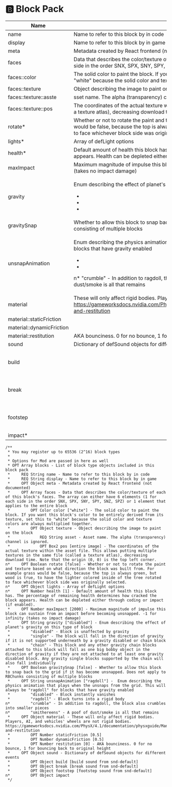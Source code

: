 # 🅱 Block Pack

| Name                      | Description                                                                                                                                                                                                                                                                                                                                | Required | Type    | Default                         |
| ------------------------- | ------------------------------------------------------------------------------------------------------------------------------------------------------------------------------------------------------------------------------------------------------------------------------------------------------------------------------------------ | -------- | ------- | ------------------------------- |
| name                      | Name to refer to this block by in code                                                                                                                                                                                                                                                                                                     | Yes      | String  |                                 |
| display                   | Name to refer to this block by in game                                                                                                                                                                                                                                                                                                     | Yes      | String  |                                 |
| meta                      | Metadata created by React frontend (not documented)                                                                                                                                                                                                                                                                                        | No       | Object  |                                 |
| faces                     | Data that describes the color/texture of each of this block's faces. The array can either have 6 elements (1 for each side in the order SNX, SPX, SNY, SPY, SNZ, SPZ) or 1 element that applies to the entire block                                                                                                                        | No       | Array   |                                 |
| faces::color              | The solid color to paint the block. If you want this block's color to be entirely derived from its texture, set this to "white" because the solid color and texture colors are always multiplied together.                                                                                                                                 | No       | Color   | "white"                         |
| faces::texture            | Object describing the image to paint on the block                                                                                                                                                                                                                                                                                          | No       | Object  |                                 |
| faces::texture::asste     | sset name. The alpha (transparency) channel is ignored.                                                                                                                                                                                                                                                                                    | Yes      | String  |                                 |
| faces::texture::pos       | The coordinates of the actual texture within the asset file. This allows putting multiple textures in the same file (called a texture atlas), decreasing download time. Note that the origin (0, 0) is the top left corner.                                                                                                                | No       | Box2    | entire image                    |
| rotate\*                  | Whether or not to rotate the paint and texture based on what direction the block was built from. For example grass would be false, because the top is always green, but wood is true, to have the lighter colored inside of the tree rotated to face whichever block side was originally selected.                                         | No       | Boolean | false                           |
| lights\*                  | Array of defLight options                                                                                                                                                                                                                                                                                                                  | No       | Object  |                                 |
| health\*                  | Default amount of health this block has. The percentage of remaining health determines how cracked the block appears. Health can be depleted either through coding or impact (if enabled).                                                                                                                                                 | No       | Number  | 1                               |
| maxImpact                 | Maximum magnitude of impulse this block can sustain from an impact before becoming unsnapped. -1 for infinity (takes no impact damage)                                                                                                                                                                                                     | No       | Number  | 2000                            |
| gravity                   | <p></p><p>Enum describing the effect of planet's gravity on this type of block</p><ul><li></li><li></li><li></li></ul>                                                                                                                                                                                                                     | No       | String  | "disabled"                      |
| gravitySnap               | Whether to allow this block to snap back to the grid if it has become unsnapped. Does not apply to RBChunks consisting of multiple blocks                                                                                                                                                                                                  | No       | Boolean | false                           |
| unsnapAnimation           | <p>Enum describing the physics animation that plays when the unsnaps from the grid. This will always be "ragdoll" for blocks that have gravity enabled</p><ul><li></li><li></li></ul><p>n* "crumble" - In addition to ragdoll, the block also crumbles into smaller pieces n* "smithereens" - A poof of dust/smoke is all that remains</p> | No       | String  | "ragdoll"                       |
| material                  | These will only affect rigid bodies. Players, AI, and vehicles' wheels are not rigid bodies. https://gameworksdocs.nvidia.com/PhysX/4.1/documentation/physxguide/Manual/RigidBodyDynamics.html#friction-and-restitution                                                                                                                    | No       | Object  |                                 |
| material::staticFriction  |                                                                                                                                                                                                                                                                                                                                            | No       | Number  | 0.5                             |
| material::dynamicFriction |                                                                                                                                                                                                                                                                                                                                            | No       | Number  | 0.5                             |
| material::restitution     | AKA bounciness. 0 for no bounce, 1 for bouncing back to original height                                                                                                                                                                                                                                                                    | No       | Number  | 0                               |
| sound                     | Dictionary of defSound objects for different events                                                                                                                                                                                                                                                                                        | No       | Object  |                                 |
| build                     |                                                                                                                                                                                                                                                                                                                                            | No       | Object  | \[build sound from snd-default] |
| break                     |                                                                                                                                                                                                                                                                                                                                            | No       | Object  | \[break sound from snd-default] |
| footstep                  |                                                                                                                                                                                                                                                                                                                                            | No       | Object  | footstep sound from snd-default |
| impact\*                  |                                                                                                                                                                                                                                                                                                                                            | No       | Object  |                                 |



```
/**
 * You may register up to 65536 (2^16) block types
 * 
 * Options for Mod are passed in here as well
 * OPT Array blocks - List of block type objects included in this block pack
 *     REQ String name - Name to refer to this block by in code
 *     REQ String display - Name to refer to this block by in game
 *     OPT Object meta - Metadata created by React frontend (not documented)
 *     OPT Array faces - Data that describes the color/texture of each of this block's faces. The array can either have 6 elements (1 for each side in the order SNX, SPX, SNY, SPY, SNZ, SPZ) or 1 element that applies to the entire block
 *         OPT Color color ["white"] - The solid color to paint the block. If you want this block's color to be entirely derived from its texture, set this to "white" because the solid color and texture colors are always multiplied together.
 *         OPT Object texture - Object describing the image to paint on the block
 *             REQ String asset - Asset name. The alpha (transparency) channel is ignored.
 *             OPT Box2 pos [entire image] - The coordinates of the actual texture within the asset file. This allows putting multiple textures in the same file (called a texture atlas), decreasing download time. Note that the origin (0, 0) is the top left corner.
n*     OPT Boolean rotate [false] - Whether or not to rotate the paint and texture based on what direction the block was built from. For example grass would be false, because the top is always green, but wood is true, to have the lighter colored inside of the tree rotated to face whichever block side was originally selected.
n*     OPT Object lights - Array of defLight options
n*     OPT Number health [1] - Default amount of health this block has. The percentage of remaining health determines how cracked the block appears. Health can be depleted either through coding or impact (if enabled).
 *     OPT Number maxImpact [2000] - Maximum magnitude of impulse this block can sustain from an impact before becoming unsnapped. -1 for infinity (takes no impact damage)
 *     OPT String gravity ["disabled"] - Enum describing the effect of planet's gravity on this type of block
 *         "disabled" - Block is unaffected by gravity
 *         "single" - The block will fall in the direction of gravity if it is not supported underneath by a gravity disabled or chain block
 *         "chain" - This block and any other gravity chain blocks attached to this block will fall as one big bobby object in the direction of gravity if they are not attached to at least one gravity disabled block. Any gravity single blocks supported by the chain will also fall individually
 *     OPT Boolean gravitySnap [false] - Whether to allow this block to snap back to the grid if it has become unsnapped. Does not apply to RBChunks consisting of multiple blocks
 *     OPT String unsnapAnimation ["ragdoll"] -  Enum describing the physics animation that plays when the unsnaps from the grid. This will always be "ragdoll" for blocks that have gravity enabled
 *         "disabled" - Block instantly vanishes
 *         "ragdoll" - Block turns into a rigid body
n*         "crumble" - In addition to ragdoll, the block also crumbles into smaller pieces
n*         "smithereens" - A poof of dust/smoke is all that remains
 *     OPT Object material - These will only affect rigid bodies. Players, AI, and vehicles' wheels are not rigid bodies. https://gameworksdocs.nvidia.com/PhysX/4.1/documentation/physxguide/Manual/RigidBodyDynamics.html#friction-and-restitution
 *         OPT Number staticFriction [0.5]
 *         OPT Number dynamicFriction [0.5]
 *         OPT Number restitution [0] - AKA bounciness. 0 for no bounce, 1 for bouncing back to original height
 *     OPT Object sound - Dictionary of defSound objects for different events
 *         OPT Object build [build sound from snd-default]
 *         OPT Object break [break sound from snd-default]
 *         OPT Object footstep [footstep sound from snd-default]
n*         OPT Object impact
 */
```
